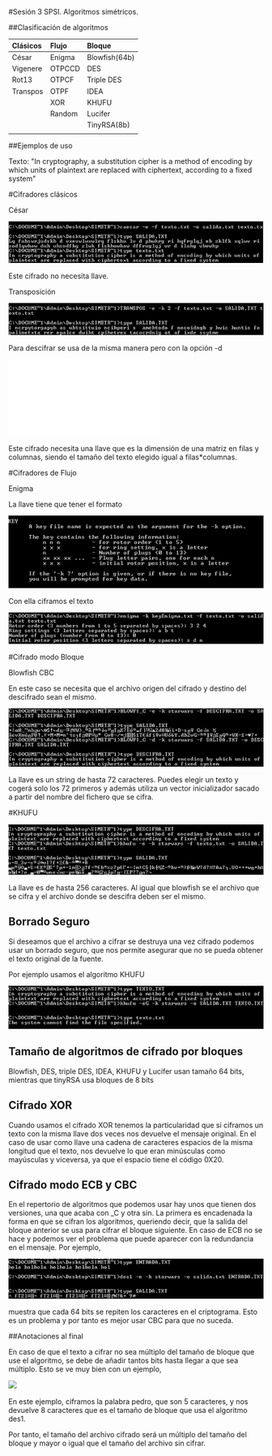 #Sesión 3 SPSI. Algoritmos simétricos.


##Clasificación de algoritmos

| Clásicos   | Flujo     |  Bloque     |
| :------------- | :------------- | :------------ |
| César      | Enigma   | Blowfish(64b) |
|  Vigenere  |  OTPCCD  | DES  |
| Rot13      |  OTPCF   | Triple DES |
| Transpos   | OTPF     | IDEA |
|            | XOR      |  KHUFU|
|            | Random   |  Lucifer |
|            |          | TinyRSA(8b)  |
|            |          |          |


##Ejemplos de uso


Texto:
"In cryptography, a substitution cipher is a method of encoding by which units of plaintext are replaced with ciphertext, according to a fixed system"

#Cifradores clásicos

César

![](imgs/cesar.png)

Este cifrado no necesita llave.

Transposición

![](imgs/transpos.png)

Para descifrar se usa de la misma manera pero con la opción -d

![](imgs/descifrado.txt)

Este cifrado necesita una llave que es la dimensión de una matriz en filas y columnas, siendo el tamaño del texto elegido igual a filas*columnas.

#Cifradores de Flujo

Enigma

La llave tiene que tener el formato

![](imgs/enigmakey.png)

Con ella ciframos el texto

![](imgs/enigma.png)

#Cifrado modo Bloque

Blowfish CBC

En este caso se necesita que el archivo origen del cifrado y destino del descifrado sean el mismo.

![](imgs/blowfish.png)

La llave es un string de hasta 72 caracteres. Puedes elegir un texto y cogerá solo los 72 primeros y además utiliza un vector inicializador sacado a partir del nombre del fichero que se cifra.

#KHUFU

![](imgs/khufu.png)

La  llave es de hasta 256 caracteres. Al igual que blowfish se el archivo que se cifra y el archivo donde se descifra deben ser el mismo.



## Borrado Seguro

Si deseamos que el archivo a cifrar se destruya una vez cifrado podemos usar un borrado seguro, que nos permite asegurar que no se pueda obtener el texto original de la fuente.

Por ejemplo usamos el algoritmo KHUFU

![](imgs/borrado.png)

## Tamaño de algoritmos de cifrado por bloques

Blowfish, DES, triple DES, IDEA, KHUFU y Lucifer usan tamaño 64 bits, mientras que tinyRSA usa bloques de 8 bits

## Cifrado XOR

Cuando usamos el cifrado XOR tenemos la particularidad que si ciframos un texto con la misma llave dos veces nos devuelve el mensaje original. En el caso de usar como llave una cadena de caracteres espacios de la misma longitud que el texto, nos devuelve lo que eran minúsculas como mayúsculas y viceversa, ya que el espacio tiene el código 0X20.

## Cifrado modo ECB y CBC

En el repertorio de algoritmos que podemos usar hay unos que tienen dos versiones, una que acaba con \_C y otra sin. La primera es encadenada la forma en que se cifran los algoritmos, queriendo decir, que la salida del bloque anterior se usa para cifrar el bloque siguiente. En caso de ECB no se hace y podemos ver el problema que puede aparecer con la redundancia en el mensaje. Por ejemplo,

![](imgs/ecb.png)

muestra que cada 64 bits se repiten los caracteres en el criptograma. Esto es un problema y por tanto es mejor usar CBC para que no suceda.


##Anotaciones al final

En caso de que el texto a cifrar no sea múltiplo del tamaño de bloque que use el algoritmo, se debe de añadir tantos bits hasta llegar a que sea múltiplo. Esto se ve muy bien con un ejemplo,

![](imgs/padding)

En este ejemplo, ciframos la palabra pedro, que son 5 caracteres, y nos devuelve 8 caracteres que es el tamaño de bloque que usa el algoritmo des1.

Por tanto, el tamaño del archivo cifrado será un múltiplo del tamaño del bloque y mayor o igual que el tamaño del archivo sin cifrar.
